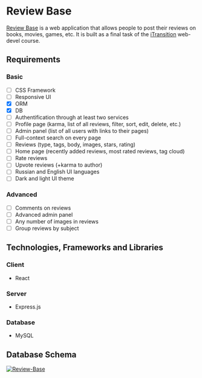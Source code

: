 # Review Base

[Review Base](https://review-base.netlify.app) is a web application that allows people to post their reviews on books, movies, games, etc. It is built as a final task of the [iTransition](https://www.itransition.com) web-devel course.

## Requirements

### Basic

- [ ] CSS Framework
- [ ] Responsive UI
- [x] ORM
- [x] DB
- [ ] Authentification through at least two services
- [ ] Profile page (karma, list of all reviews, filter, sort, edit, delete, etc.)
- [ ] Admin panel (list of all users with links to their pages)
- [ ] Full-context search on every page
- [ ] Reviews (type, tags, body, images, stars, rating)
- [ ] Home page (recently added reviews, most rated reviews, tag cloud)
- [ ] Rate reviews
- [ ] Upvote reviews (+karma to author)
- [ ] Russian and English UI languages
- [ ] Dark and light UI theme

### Advanced

- [ ] Comments on reviews
- [ ] Advanced admin panel
- [ ] Any number of images in reviews
- [ ] Group reviews by subject

## Technologies, Frameworks and Libraries

### Client

- React

### Server

- Express.js

### Database

- MySQL

## Database Schema

<a href="https://ibb.co/G7CDbt7"><img src="https://i.ibb.co/xhzbRfh/Review-Base.png" alt="Review-Base" border="0"></a>
